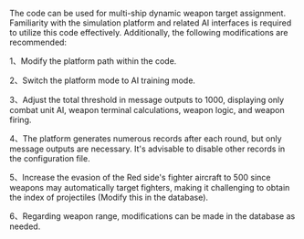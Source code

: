 The code can be used for multi-ship dynamic weapon target assignment. Familiarity with the  simulation platform and related AI interfaces is required to utilize this code effectively. Additionally, the following modifications are recommended:

1、Modify the platform path within the code.

2、Switch the platform mode to AI training mode.

3、Adjust the total threshold in message outputs to 1000, displaying only combat unit AI, weapon terminal calculations, weapon logic, and weapon firing.

4、The platform generates numerous records after each round, but only message outputs are necessary. It's advisable to disable other records in the configuration file.

5、Increase the evasion of the Red side's fighter aircraft to 500 since weapons may automatically target fighters, making it challenging to obtain the index of projectiles (Modify this in the database).

6、Regarding weapon range, modifications can be made in the database as needed.
